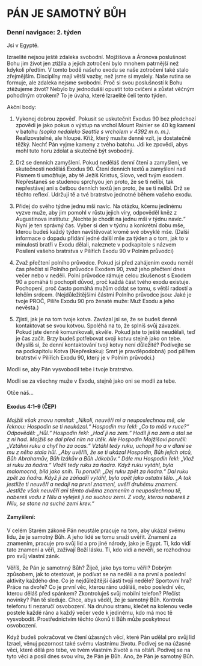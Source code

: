 # PÁN JE SAMOTNÝ BŮH

### Denní navigace: 2. týden

Jsi v Egyptě.

Izraelité nejsou ještě zdaleka svobodní. Mojžíšova a Áronova poslušnost Bohu jim život jen ztížila a jejich zotročení bylo mnohem patrnější než kdykoli předtím. V tomto bodě našeho exodu se naše zotročení také stalo zřejmějším. Disciplíny mají větší vazby, než jsme si myslely. Naše rutina se formuje, ale zdaleka nejsme svobodní. Proč si svou poslušností k Bohu ztěžujeme život? Nebylo by jednodušší opustit toto cvičení a zůstat věčným pohodlným otrokem? To je úvaha, které Izraelité čelí tento týden.

Akční body:
1. Vykonej dobrou zpověď. Pokusit se uskutečnit Exodus 90 bez předchozí zpovědi je jako pokus o výstup na vrchol Mount Rainier se 40 kg kamení v batohu *(sopka nedaleko Seattle s vrcholem v 4392 m n. m.)*. Realizovatelné, ale hloupé. Kříž, který musíte denně vzít, je dostatečně těžký. Nechť Pán vyjme kameny z tvého batohu. Jdi ke zpovědi, abys mohl tuto horu zdolat a skutečně být svobodný.

2. Drž se denních zamyšlení. Pokud neděláš denní čtení a zamyšlení, ve skutečnosti neděláš Exodus 90. Čtení denních textů a zamyšlení nad Písmem ti umožňuje, aby tě Ježíš Kristus, Slovo, vedl tvým exodem. Nepřestaneš se studenou sprchyou jen proto, že se ti nelíbí, tak nepřestávej ani s četbou denních textů jen proto, že se ti nelíbí. Drž se těchto reflexí. Udržují tě a tvé bratrstvo jednotné během vašeho exodu.

3. Přidej do svého týdne jednu mši navíc. Na otázku, kčemu jedinému vyzve muže, aby jim pomohl v růstu jejich víry, odpověděl kněz z Augustinova institutu: „Nechte je chodit na jednu mši v týdnu navíc.“ Nyní je ten správný čas. Vyber si den v týdnu a konkrétní dobu mše, kterou budeš každý týden navštěvovat kromě své obvyklé mše. (Další informace o dopadu přidání jedné další mše za týden a o tom, jak to v minulosti bratři v Exodu dělali, naleznete v podkapitole s názvem Posílení vašeho bratrstva v Pilířích Exodu 90 v Polním průvodci)

4. Zvaž přečtení polního průvodce. Pokud jsi před zahájením exodu neměl čas přečíst si Polního průvodce Exodem 90, zvaž jeho přečtení dnes večer nebo v neděli. Polní průvodce rámuje celou zkušenost s Exodem 90 a pomáhá ti pochopit důvod, proč každá část tvého exodu existuje.  Pochopení, proč často pomáhá mužům oddat se tomu, s větší radostí a lehčím srdcem. (Nejdůležitějšími částmi Polního průvodce jsou: Jaké je tvoje PROČ, Pilíře Exodu 90 pro ženaté muže: Muž Exodu a jeho nevěsta.)

5. Zjisti, jak je na tom tvoje kotva. Zavázal jsi se, že se budeš denně kontaktovat se svou kotvou. Spoléhá na to, že splníš svůj závazek. Pokud jste denně komunikovali, skvěle. Pokud jste to ještě neudělali, teď je čas začít. Brzy budeš potřebovat svoji kotvu stejně jako on tebe. (Myslíš si, že denní kontaktování tvojí kotvy není důležité? Podívejte se na podkapitolu Kotva (Nepřeskakuj: Smrt je pravděpodobná) pod pilířem bratrství v Pilířích Exodu 90, který je v Polním průvodci.)


Modli se, aby Pán vysvobodil tebe i tvoje bratrstvo.

Modli se za všechny muže v Exodu, stejně jako oni se modlí za tebe.

Otče náš...

#### Exodus 4:1–9 (ČEP)
*Mojžíš však znovu namítal: „Nikoli, neuvěří mi a neuposlechnou mě, ale řeknou: Hospodin se ti neukázal.“ Hospodin mu řekl: „Co to máš v ruce?“ Odpověděl: „Hůl.“ Hospodin řekl: „Hoď ji na zem.“ Hodil ji na zem a stal se z ní had. Mojžíš se dal před ním na útěk. Ale Hospodin Mojžíšovi poručil: „Vztáhni ruku a chyť ho za ocas.“ Vztáhl tedy ruku, uchopil ho a v dlani se mu z něho stala hůl. „Aby uvěřili, že se ti ukázal Hospodin, Bůh jejich otců, Bůh Abrahamův, Bůh Izákův a Bůh Jákobův.“ Dále mu Hospodin řekl: „Vlož si ruku za ňadra.“ Vložil tedy ruku za ňadra. Když ruku vytáhl, byla malomocná, bílá jako sníh. Tu poručil: „Dej ruku zpět za ňadra.“ Dal ruku zpět za ňadra. Když ji ze záňadří vytáhl, byla opět jako ostatní tělo. „A tak jestliže ti neuvěří a nedají na první znamení, uvěří druhému znamení. Jestliže však neuvěří ani těmto dvěma znamením a neuposlechnou tě, nabereš vodu z Nilu a vyleješ ji na suchou zemi. Z vody, kterou nabereš z Nilu, se stane na suché zemi krev.“*

#### Zamyšlení:
V celém Starém zákoně Pán neustále pracuje na tom, aby ukázal svému lidu, že je samotný Bůh. A jeho lidé se tomu snaží uvěřit. Znamení za znamením, pracuje pro svůj lid a pro jiné národy, jako je Egypt. Ti, kdo vidí tato znamení a věří, zažívají Boží lásku. Ti, kdo vidí a nevěří, se rozhodnou pro svůj vlastní zánik.

Věříš, že Pán je samotnný Bůh? Žijeě, jako bys tomu věřil? Dobrým způsobem, jak to otestovat, je podívat se na neděli a na první a poslední aktivity každého dne. Co je nejdůležitější částí tvojí neděle? Sportovní hra? Práce na dvoře? Co je první věc, kterou ráno uděláš, nebo poslední věc, kterou děláš před spánkem? Zkontroluješ svůj mobilní telefon? Přečíst novinky? Pán tě sleduje. Chce, abys věděl, že je samotný Bůh. Kontrola telefonu ti nezaručí osvobození. Na druhou stranu, klečet na kolenou vedle postele každé ráno a každý večer vede k jedinému, kdo má moc tě vysvobodit. Prostřednictvím těchto úkonů ti Bůh může poskytnout osvobození.

Když budeš pokračovat ve čtení úžasných věcí, které Pán udělal pro svůj lid Izrael, věnuj pozornost také svému vlastnímu životu. Podívej se na úžasné věci, které dělá pro tebe, ve tvém vlastním životě a na oltáři. Podívej se na tyto věci a posil dnes svou víru, že Pán je Bůh. Ano, že Pán je samotný Bůh.
